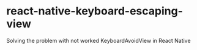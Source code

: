 # react-native-keyboard-escaping-view
Solving the problem with not worked KeyboardAvoidView in React Native
